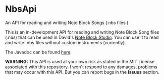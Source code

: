 # NbsApi
An API for reading and writing Note Block Songs (.nbs files.)

This is an in-development API for reading and writing Note Block Song files (.nbs)
that can be used in David's [Note Block Studio](https://www.stuffbydavid.com/mcnbs).
You can use it to read and write .nbs files without custom instruments (currently).

The Javadoc can be found [here](https://leduyquang753.github.io/NbsApi/doc).

**WARNING:** This API is used at your own risk as stated in the MIT License associated with this repository.
I won't respond to any damages, problems that may occur with this API. But you can report bugs in the **Issues** section.
